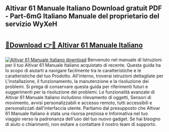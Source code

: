 ## Altivar 61 Manuale Italiano Download gratuit PDF - Part-6mG Italiano Manuale del proprietario del servizio WyXeH

# <h2><a href="http://dfb46j.blite.top/?on=Altivar+61+Manuale+Italiano">🔗Download 👉🔴 Altivar 61 Manuale Italiano</a></h2>

[![Altivar 61 Manuale Italiano download](https://i.imgur.com/lujVjoI.png)](http://dfb46j.blite.top/?on=Altivar+61+Manuale+Italiano)
Benvenuto nel manuale di Istruzioni per il tuo Altivar 61 Manuale Italiano acquistato di recente. Questa guida ha lo scopo di aiutarti a navigare facilmente tra le caratteristiche e le caratteristiche del tuo Prodotto. All'interno, troverai istruzioni dettagliate per L'installazione, il funzionamento, la manutenzione e la risoluzione dei problemi. Si prega di conservare questa guida per riferimenti futuri e suggerimenti per la risoluzione dei problemi. Le funzionalità avanzate di Altivar 61 Manuale Italiano includono rilevamento di oggetti, Sensori di movimento, avvisi personalizzabili e accesso remoto, tutti accessibili e personalizzati dall'interfaccia utente. Partiamo dal presupposto che Altivar 61 Manuale Italiano è stata una risorsa preziosa e Informativa nel tuo viaggio verso la padronanza dell'uso del tuo nuovo gadget. Se hai bisogno di aiuto o chiarimenti, non esitare a contattare il nostro team di supporto.
